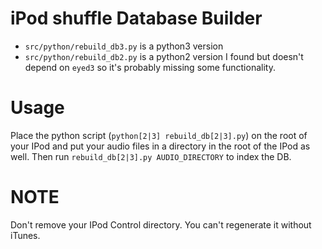 # iPod shuffle Database Builder

- `src/python/rebuild_db3.py` is a python3 version
- `src/python/rebuild_db2.py` is a python2 version I found but doesn't depend on `eyed3` so it's probably missing some functionality.

# Usage

Place the python script (`python[2|3] rebuild_db[2|3].py`) on the root of your IPod and put your audio files in a directory in the root of the IPod as well. Then run `rebuild_db[2|3].py AUDIO_DIRECTORY` to index the DB.

# NOTE

Don't remove your IPod Control directory. You can't regenerate it without iTunes.
